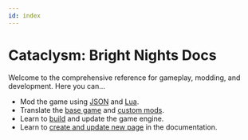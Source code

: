```yaml
---
id: index
---
```


# Cataclysm: Bright Nights Docs

Welcome to the comprehensive reference for gameplay, modding, and development. Here you can...

- Mod the game using [JSON](mod/json/tutorial/modding) and [Lua](mod/lua/tutorial/modding).
- Translate the [base game](i18n/tutorial/transifex) and [custom mods](i18n/guides/mods).
- Learn to [build](dev/guides/building/cmake) and update the game engine.
- Learn to [create and update new page](contribute/docs) in the documentation.
